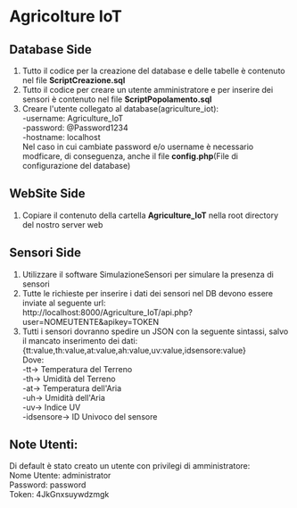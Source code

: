 # Agricolture IoT

## Database Side
1. Tutto il codice per la creazione del database e delle tabelle è contenuto nel file **ScriptCreazione.sql**
2. Tutto il codice per creare un utente amministratore e per inserire dei sensori è contenuto nel file **ScriptPopolamento.sql**
3. Creare l'utente collegato al database(agriculture_iot):<br>
    -username: Agriculture_IoT<br>
    -password: @Password1234<br>
    -hostname: localhost<br>
   Nel caso in cui cambiate password e/o username è necessario modficare, di conseguenza, anche il file **config.php**(File di configurazione del database)


## WebSite Side
1. Copiare il contenuto della cartella **Agriculture_IoT** nella root directory del nostro server web


## Sensori Side
1. Utilizzare il software SimulazioneSensori per simulare la presenza di sensori
2. Tutte le richieste per inserire i dati dei sensori nel DB devono essere inviate al seguente url:<br>
    http://localhost:8000/Agriculture_IoT/api.php?user=NOMEUTENTE&apikey=TOKEN
3. Tutti i sensori dovranno spedire un JSON con la seguente sintassi, salvo il mancato inserimento dei dati:<br>
    {tt:value,th:value,at:value,ah:value,uv:value,idsensore:value}<br>
    Dove:<br>
    -tt-> Temperatura del Terreno<br>
    -th-> Umidità del Terreno<br>
    -at-> Temperatura dell'Aria<br>
    -uh-> Umidità dell'Aria<br>
    -uv-> Indice UV<br>
    -idsensore-> ID Univoco del sensore<br>


## Note Utenti:
  Di default è stato creato un utente con privilegi di amministratore:<br>
   Nome Utente: administrator<br>
   Password: password<br>
   Token: 4JkGnxsuywdzmgk<br>